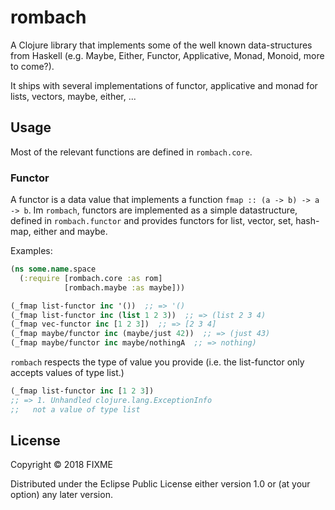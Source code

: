 # rombach

A Clojure library that implements some of the well known data-structures from Haskell (e.g. Maybe, Either, Functor, Applicative, Monad, Monoid, more to come?).

It ships with several implementations of functor, applicative and monad for lists, vectors, maybe, either, ...

## Usage

Most of the relevant functions are defined in `rombach.core`.

### Functor

A functor is a data value that implements a function `fmap :: (a -> b) -> a -> b`.
Im `rombach`, functors are implemented as a simple datastructure, defined in `rombach.functor` and provides functors for list, vector, set, hash-map, either and maybe.

Examples:

```clojure
(ns some.name.space
  (:require [rombach.core :as rom]
            [rombach.maybe :as maybe]))

(_fmap list-functor inc '())  ;; => '()
(_fmap list-functor inc (list 1 2 3))  ;; => (list 2 3 4)
(_fmap vec-functor inc [1 2 3])  ;; => [2 3 4]
(_fmap maybe/functor inc (maybe/just 42))  ;; => (just 43)
(_fmap maybe/functor inc maybe/nothingA  ;; => nothing)
```

`rombach` respects the type of value you provide (i.e. the list-functor only accepts values of type list.)

```clojure
(_fmap list-functor inc [1 2 3])
;; => 1. Unhandled clojure.lang.ExceptionInfo
;;   not a value of type list
```


## License

Copyright © 2018 FIXME

Distributed under the Eclipse Public License either version 1.0 or (at
your option) any later version.
